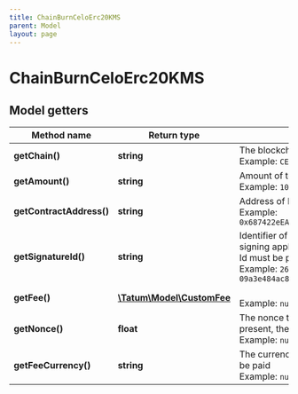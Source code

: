 ```yaml
---
title: ChainBurnCeloErc20KMS
parent: Model
layout: page
---
```


# ChainBurnCeloErc20KMS

## Model getters

Method name | Return type | Description | Notes
------------ | ------------- | ------------- | -------------
**getChain()** | **string** | The blockchain to work with <br>Example: `CELO` |
**getAmount()** | **string** | Amount of tokens to be destroyed. <br>Example: `100000` |
**getContractAddress()** | **string** | Address of ERC20 token <br>Example: `0x687422eEA2cB73B5d3e242bA5456b782919AFc85` |
**getSignatureId()** | **string** | Identifier of the private key associated in signing application. Private key, or signature Id must be present. <br>Example: `26d3883e-4e17-48b3-a0ee-09a3e484ac83` |
**getFee()** | [**\Tatum\Model\CustomFee**](../CustomFee) |  <br>Example: `null` | [optional]
**getNonce()** | **float** | The nonce to be set to the transaction; if not present, the last known nonce will be used <br>Example: `null` | [optional]
**getFeeCurrency()** | **string** | The currency in which the transaction fee will be paid <br>Example: `null` |

